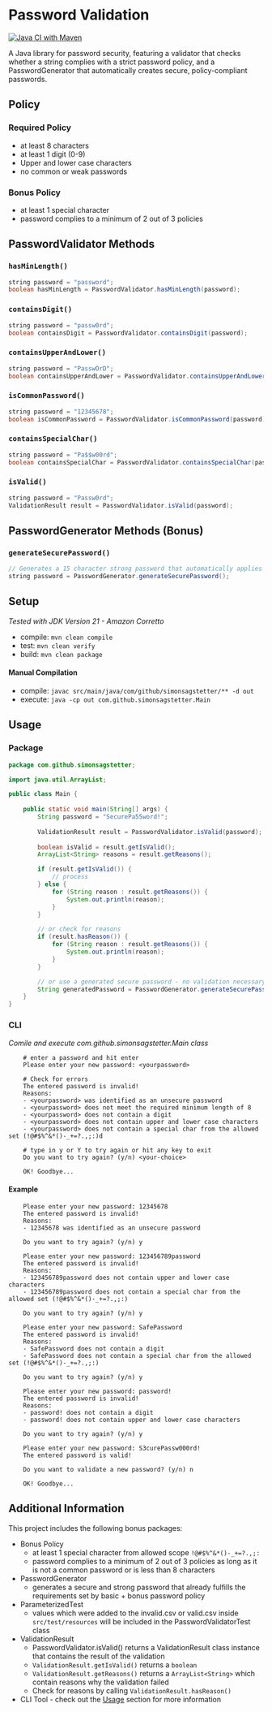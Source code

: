 # Password Validation
[![Java CI with Maven](https://github.com/simonsagstetter/password-validation/actions/workflows/ci.yml/badge.svg?branch=main)](https://github.com/simonsagstetter/password-validation/actions/workflows/ci.yml)

A Java library for password security, featuring a validator that checks whether a string complies with a strict password policy, and a PasswordGenerator that automatically creates secure, policy-compliant passwords.
## Policy

### Required Policy

- at least 8 characters
- at least 1 digit (0-9)
- Upper and lower case characters
- no common or weak passwords

### Bonus Policy

- at least 1 special character
- password complies to a minimum of 2 out of 3 policies

## PasswordValidator Methods

### `hasMinLength()`

```java
string password = "password";
boolean hasMinLength = PasswordValidator.hasMinLength(password);
```

### `containsDigit()`

```java
string password = "passw0rd";
boolean containsDigit = PasswordValidator.containsDigit(password);
```

### `containsUpperAndLower()`

```java
string password = "PasswÖrD";
boolean containsUpperAndLower = PasswordValidator.containsUpperAndLower(password);
```

### `isCommonPassword()`

```java
string password = "12345678";
boolean isCommonPassword = PasswordValidator.isCommonPassword(password);
```

### `containsSpecialChar()`

```java
string password = "Pa$$w00rd";
boolean containsSpecialChar = PasswordValidator.containsSpecialChar(password);
```

### `isValid()`

```java
string password = "Passw0rd";
ValidationResult result = PasswordValidator.isValid(password);
```

## PasswordGenerator Methods (Bonus)

### `generateSecurePassword()`

```java
// Generates a 15 character strong password that automatically applies to the password policy
string password = PasswordGenerator.generateSecurePassword();
```

## Setup
*Tested with JDK Version 21 - Amazon Corretto*

- compile: `mvn clean compile`
- test: `mvn clean verify`
- build: `mvn clean package `

#### Manual Compilation

 - compile: `javac src/main/java/com/github/simonsagstetter/** -d out`
 - execute: `java -cp out com.github.simonsagstetter.Main`

## Usage

### Package
```java
package com.github.simonsagstetter;

import java.util.ArrayList;

public class Main {
    
    public static void main(String[] args) {
        String password = "SecurePa55word!";
        
        ValidationResult result = PasswordValidator.isValid(password);
        
        boolean isValid = result.getIsValid();
        ArrayList<String> reasons = result.getReasons();

        if (result.getIsValid()) {
            // process
        } else {
            for (String reason : result.getReasons()) {
                System.out.println(reason);
            }
        }

        // or check for reasons
        if (result.hasReason()) {
            for (String reason : result.getReasons()) {
                System.out.println(reason);
            }
        }

        // or use a generated secure password - no validation necessary
        String generatedPassword = PasswordGenerator.generateSecurePassword();
    }
}
```
### CLI
*Comile and execute com.github.simonsagstetter.Main class*
```shell
    # enter a password and hit enter
    Please enter your new password: <yourpassword>
    
    # Check for errors
    The entered password is invalid!
    Reasons:
    - <yourpassword> was identified as an unsecure password
    - <yourpassword> does not meet the required minimum length of 8
    - <yourpassword> does not contain a digit
    - <yourpassword> does not contain upper and lower case characters
    - <yourpassword> does not contain a special char from the allowed set (!@#$%^&*()-_+=?.,;:)d
    
    # type in y or Y to try again or hit any key to exit
    Do you want to try again? (y/n) <your-choice>
    
    OK! Goodbye...
```

#### Example

```shell
    Please enter your new password: 12345678
    The entered password is invalid!
    Reasons:
    - 12345678 was identified as an unsecure password
    
    Do you want to try again? (y/n) y
    
    Please enter your new password: 123456789password
    The entered password is invalid!
    Reasons:
    - 123456789password does not contain upper and lower case characters
    - 123456789password does not contain a special char from the allowed set (!@#$%^&*()-_+=?.,;:)
    
    Do you want to try again? (y/n) y
    
    Please enter your new password: SafePassword
    The entered password is invalid!
    Reasons:
    - SafePassword does not contain a digit
    - SafePassword does not contain a special char from the allowed set (!@#$%^&*()-_+=?.,;:)
    
    Do you want to try again? (y/n) y
    
    Please enter your new password: password!
    The entered password is invalid!
    Reasons:
    - password! does not contain a digit
    - password! does not contain upper and lower case characters
    
    Do you want to try again? (y/n) y
    
    Please enter your new password: S3curePassw000rd!
    The entered password is valid!
    
    Do you want to validate a new password? (y/n) n
    
    OK! Goodbye...
```

## Additional Information

This project includes the following bonus packages:

- Bonus Policy
  - at least 1 special character from allowed scope `!@#$%^&*()-_+=?.,;:`
  - password complies to a minimum of 2 out of 3 policies as long as it is not a common password or is less than 8 characters
- PasswordGenerator
  - generates a secure and strong password that already fulfills the requirements set by basic + bonus password policy
- ParameterizedTest
  - values which were added to the invalid.csv or valid.csv inside `src/test/resources` will be included in the PasswordValidatorTest class 
- ValidationResult
  - PasswordValidator.isValid() returns a ValidationResult class instance that contains the result of the validation
  - `ValidationResult.getIsValid()` returns a `boolean` 
  - `ValidationResult.getReasons()` returns a `ArrayList<String>` which contain reasons why the validation failed
  - Check for reasons by calling `ValidationResult.hasReason()`
- CLI Tool - check out the [Usage](#CLI) section for more information